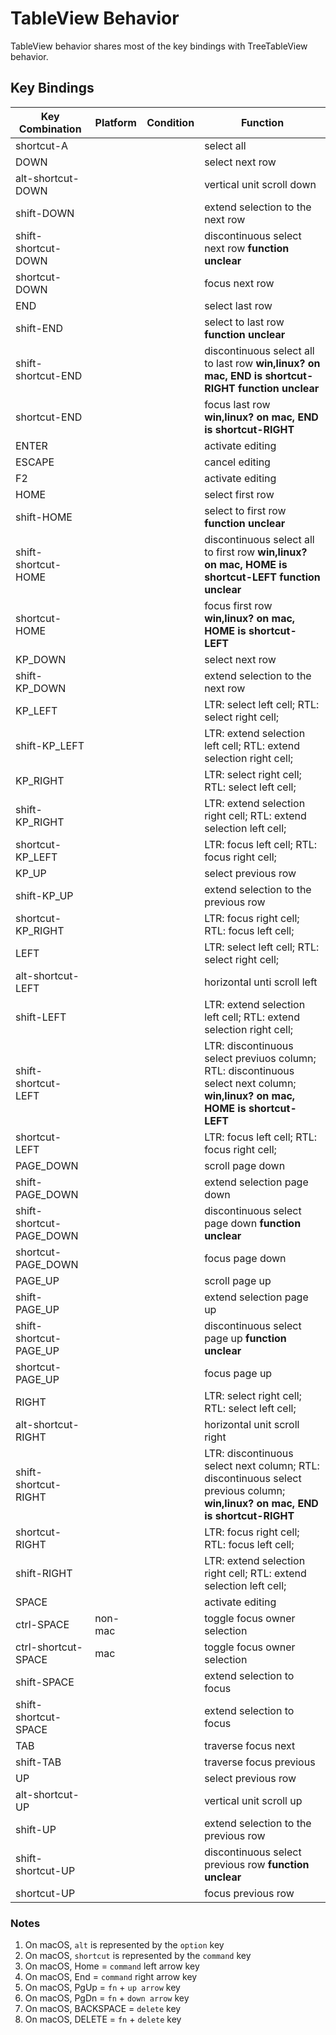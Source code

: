 # TableView Behavior

TableView behavior shares most of the key bindings with TreeTableView behavior.


## Key Bindings

|Key Combination          |Platform |Condition         |Function                                |
|-------------------------|---------|------------------|----------------------------------------|
|shortcut-A               |         |                  |select all
|DOWN                     |         |                  |select next row
|alt-shortcut-DOWN        |         |                  |vertical unit scroll down
|shift-DOWN               |         |                  |extend selection to the next row
|shift-shortcut-DOWN      |         |                  |discontinuous select next row **function unclear**
|shortcut-DOWN            |         |                  |focus next row
|END                      |         |                  |select last row 
|shift-END                |         |                  |select to last row **function unclear**
|shift-shortcut-END       |         |                  |discontinuous select all to last row **win,linux? on mac, END is shortcut-RIGHT** **function unclear**
|shortcut-END             |         |                  |focus last row **win,linux? on mac, END is shortcut-RIGHT**
|ENTER                    |         |                  |activate editing
|ESCAPE                   |         |                  |cancel editing
|F2                       |         |                  |activate editing
|HOME                     |         |                  |select first row
|shift-HOME               |         |                  |select to first row **function unclear**
|shift-shortcut-HOME      |         |                  |discontinuous select all to first row **win,linux? on mac, HOME is shortcut-LEFT** **function unclear**
|shortcut-HOME            |         |                  |focus first row **win,linux? on mac, HOME is shortcut-LEFT**
|KP_DOWN                  |         |                  |select next row
|shift-KP_DOWN            |         |                  |extend selection to the next row
|KP_LEFT                  |         |                  |LTR: select left cell; RTL: select right cell;
|shift-KP_LEFT            |         |                  |LTR: extend selection left cell; RTL: extend selection right cell;
|KP_RIGHT                 |         |                  |LTR: select right cell; RTL: select left cell;
|shift-KP_RIGHT           |         |                  |LTR: extend selection right cell; RTL: extend selection left cell;
|shortcut-KP_LEFT         |         |                  |LTR: focus left cell; RTL: focus right cell;
|KP_UP                    |         |                  |select previous row
|shift-KP_UP              |         |                  |extend selection to the previous row
|shortcut-KP_RIGHT        |         |                  |LTR: focus right cell; RTL: focus left cell;
|LEFT                     |         |                  |LTR: select left cell; RTL: select right cell;
|alt-shortcut-LEFT        |         |                  |horizontal unti scroll left
|shift-LEFT               |         |                  |LTR: extend selection left cell; RTL: extend selection right cell;
|shift-shortcut-LEFT      |         |                  |LTR: discontinuous select previuos column; RTL: discontinuous select next column; **win,linux? on mac, HOME is shortcut-LEFT**
|shortcut-LEFT            |         |                  |LTR: focus left cell; RTL: focus right cell;
|PAGE_DOWN                |         |                  |scroll page down
|shift-PAGE_DOWN          |         |                  |extend selection page down
|shift-shortcut-PAGE_DOWN |         |                  |discontinuous select page down **function unclear**
|shortcut-PAGE_DOWN       |         |                  |focus page down
|PAGE_UP                  |         |                  |scroll page up
|shift-PAGE_UP            |         |                  |extend selection page up
|shift-shortcut-PAGE_UP   |         |                  |discontinuous select page up **function unclear**
|shortcut-PAGE_UP         |         |                  |focus page up
|RIGHT                    |         |                  |LTR: select right cell; RTL: select left cell;
|alt-shortcut-RIGHT       |         |                  |horizontal unit scroll right
|shift-shortcut-RIGHT     |         |                  |LTR: discontinuous select next column; RTL: discontinuous select previous column; **win,linux? on mac, END is shortcut-RIGHT**
|shortcut-RIGHT           |         |                  |LTR: focus right cell; RTL: focus left cell;
|shift-RIGHT              |         |                  |LTR: extend selection right cell; RTL: extend selection left cell;
|SPACE                    |         |                  |activate editing
|ctrl-SPACE               |non-mac  |                  |toggle focus owner selection
|ctrl-shortcut-SPACE      |mac      |                  |toggle focus owner selection
|shift-SPACE              |         |                  |extend selection to focus
|shift-shortcut-SPACE     |         |                  |extend selection to focus
|TAB                      |         |                  |traverse focus next
|shift-TAB                |         |                  |traverse focus previous
|UP                       |         |                  |select previous row
|alt-shortcut-UP          |         |                  |vertical unit scroll up
|shift-UP                 |         |                  |extend selection to the previous row
|shift-shortcut-UP        |         |                  |discontinuous select previous row **function unclear**
|shortcut-UP              |         |                  |focus previous row



### Notes

1. On macOS, `alt` is represented by the `option` key
2. On macOS, `shortcut` is represented by the `command` key
3. On macOS, Home = `command` left arrow key
4. On macOS, End = `command` right arrow key
5. On macOS, PgUp = `fn` + `up arrow` key
6. On macOS, PgDn = `fn` + `down arrow` key
7. On macOS, BACKSPACE = `delete` key
8. On macOS, DELETE = `fn` + `delete` key

